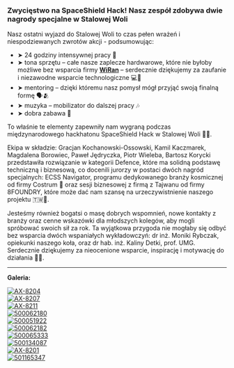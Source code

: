 ### Zwycięstwo na SpaceShield Hack! Nasz zespół zdobywa dwie nagrody specjalne w Stalowej Woli

Nasz ostatni wyjazd do Stalowej Woli to czas pełen wrażeń i niespodziewanych zwrotów akcji - podsumowując:

- ➤ 24 godziny intensywnej pracy 💪
- ➤ tona sprzętu – całe nasze zaplecze hardwarowe, które nie byłoby możliwe bez wsparcia firmy [**WiRan**](https://www.wiran.pl/) – serdecznie dziękujemy za zaufanie i niezawodne wsparcie technologiczne 💻📡
- ➤ mentoring – dzięki któremu nasz pomysł mógł przyjąć swoją finalną formę 🗣🫂
- ➤ muzyka – mobilizator do dalszej pracy 🎶
- ➤ dobra zabawa 🤩

To właśnie te elementy zapewniły nam wygraną podczas międzynarodowego hackhatonu SpaceShield Hack w Stalowej Woli 🥳👏.

Ekipa w składzie: Gracjan Kochanowski-Ossowski, Kamil Kaczmarek, Magdalena Borowiec, Paweł Jędryczka, Piotr Wieleba, Bartosz Korycki przedstawiła rozwiązanie w kategorii Defence, które ma solidną podstawę techniczną i biznesową, co docenili jurorzy w postaci dwóch nagród specjalnych: ECSS Navigator, programu dedykowanego branży kosmicznej od firmy Costrum 🫶 oraz sesji biznesowej z firmą z Tajwanu od firmy 8FOUNDRY, które może dać nam szansę na urzeczywistnienie naszego projektu 🇹🇼🫰.

Jesteśmy również bogatsi o masę dobrych wspomnień, nowe kontakty z branży oraz cenne wskazówki dla młodszych kolegów, aby mogli spróbować swoich sił za rok. Ta wyjątkowa przygoda nie mogłaby się odbyć bez wsparcia dwóch wspaniałych wykładowczyń: dr inż. Moniki Rybczak, opiekunki naszego koła, oraz dr hab. inż. Kaliny Detki, prof. UMG. Serdecznie dziękujemy za nieocenione wsparcie, inspirację i motywację do działania 🥰😊.

---

**Galeria:**

[![AX-8204](https://i.postimg.cc/vHkwcN1m/AX-8204.jpg)](https://postimg.cc/xcv4Zg3r)  
[![AX-8207](https://i.postimg.cc/MpB2RmRm/AX-8207.jpg)](https://postimg.cc/MnzFJR9n)  
[![AX-8211](https://i.postimg.cc/R0zrTJL5/AX-8211.jpg)](https://postimg.cc/nXTwFzW0)  
[![500062180](https://i.postimg.cc/s2pzF4gg/500062180-1241771960824742-1021823104966071423-n.jpg)](https://postimg.cc/062FDmST)  
[![500051922](https://i.postimg.cc/XvMWDz3P/500051922-1241772004158071-4005673858143347971-n.jpg)](https://postimg.cc/ZWLXWjWP)  
[![500062182](https://i.postimg.cc/85NSTf7B/500062182-1241771920824746-5871797027909644754-n.jpg)](https://postimg.cc/CZPtN1Hz)  
[![500065333](https://i.postimg.cc/bJgjrYbX/500065333-1241771747491430-6305451537230654222-n.jpg)](https://postimg.cc/qhNFZTjQ)  
[![500134087](https://i.postimg.cc/tJgGx0ts/500134087-1241771794158092-1000855495290973149-n.jpg)](https://postimg.cc/R62DkDYm)  
[![AX-8201](https://i.postimg.cc/VLdcs8kT/AX-8201.jpg)](https://postimg.cc/PPs7K0Zz)  
[![501165347](https://i.postimg.cc/T2k6Xwfg/501165347-1241771887491416-1577271200871541659-n.jpg)](https://postimg.cc/14NTGyg3)